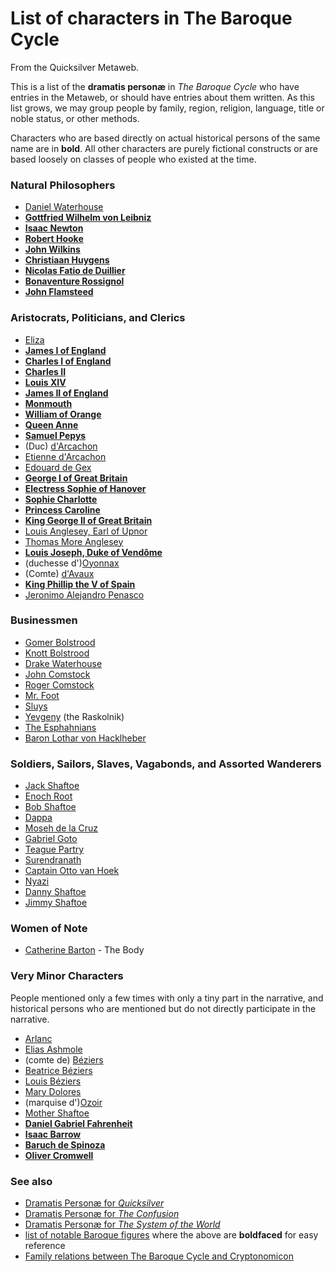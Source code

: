 
# List of characters in The Baroque Cycle

From the Quicksilver Metaweb.

This is a list of the **dramatis personæ** in *The Baroque Cycle* who have entries in the Metaweb, or should have entries about them written. As this list grows, we may group people by family, region, religion, language, title or noble status, or other methods. 

Characters who are based directly on actual historical persons of the same name are in **bold**. All other characters are purely fictional constructs or are based loosely on classes of people who existed at the time.

### Natural Philosophers


* [Daniel Waterhouse](/stephenson-neal-quicksilver-daniel-waterhouse)
* **[Gottfried Wilhelm von Leibniz](/gottfried-wilhelm-von-leibniz)**
* **[Isaac Newton](/isaac-newton)**
* **[Robert Hooke](/robert-hooke)**
* **[John Wilkins](/john-wilkins)**
* **[Christiaan Huygens](/christiaan-huygens)**
* **[Nicolas Fatio de Duillier](/nicolas-fatio-de-duillier)**
* **[Bonaventure Rossignol](/bonaventure-rossignol)**
* **[John Flamsteed](/john-flamsteed)**


### Aristocrats, Politicians, and Clerics


* [Eliza](/stephenson-neal-quicksilver-eliza)
* **[James I of England](/james-i-of-england)**
* **[Charles I of England](/charles-i-of-england)**
* **[Charles II](/charles-ii)**
* **[Louis XIV](/louis-xiv)**
* **[James II of England](/james-ii-of-england)**
* **[Monmouth](/monmouth)**
* **[William of Orange](/william-of-orange)**
* **[Queen Anne](/queen-anne)**
* **[Samuel Pepys](/samuel-pepys)**
* (Duc) [d'Arcachon](/stephenson-neal-quicksilver-d-arcachon)
* [Etienne d'Arcachon](/stephenson-neal-quicksilver-etienne-lavardac-d-arcachon)
* [Edouard de Gex](/stephenson-neal-quicksilver-èdouard-de-gex)
* **[George I of Great Britain](/george-i-of-england)**
* **[Electress Sophie of Hanover](/sophia-of-hanover)**
* **[Sophie Charlotte](/sophie-charlotte)**
* **[Princess Caroline](/caroline-of-ansbach)**
* **[King George II of Great Britain](/king-george-ii-of-great-britain)**
* [Louis Anglesey, Earl of Upnor](/louis-anglesey-earl-of-upnor)
* [Thomas More Anglesey](/stephenson-neal-quicksilver-thomas-more-anglesey)
* **[Louis Joseph, Duke of Vendôme](/louis-joseph-duke-of-vendôme)**
* (duchesse d')[Oyonnax](/stephenson-neal-quicksilver-oyonnax)
* (Comte) [d'Avaux](/stephenson-neal-quicksilver-d-avaux)
* **[King Phillip the V of Spain](/philip-v)**
* [Jeronimo Alejandro Penasco](/jeronimo-alejandro-penasco)


### Businessmen


* [Gomer Bolstrood](/stephenson-neal-quicksilver-gomer-bolstrood)
* [Knott Bolstrood](/stephenson-neal-quicksilver-knott-bolstrood)
* [Drake Waterhouse](/stephenson-neal-quicksilver-drake-waterhouse)
* [John Comstock](/stephenson-neal-quicksilver-john-comstock)
* [Roger Comstock](/stephenson-neal-quicksilver-roger-comstock)
* [Mr. Foot](/stephenson-neal-quicksilver-foot)
* [Sluys](/stephenson-neal-quicksilver-sluys)
* [Yevgeny](/stephenson-neal-quicksilver-yevgeny) (the Raskolnik)
* [The Esphahnians](/the-esphahnians)
* [Baron Lothar von Hacklheber](/lothar-von-hacklheber)


### Soldiers, Sailors, Slaves, Vagabonds, and Assorted Wanderers


* [Jack Shaftoe](/stephenson-neal-quicksilver-jack-shaftoe)
* [Enoch Root](/stephenson-neal-quicksilver-enoch-root)
* [Bob Shaftoe](/stephenson-neal-quicksilver-bob-shaftoe)
* [Dappa](/dappa)
* [Moseh de la Cruz](/stephenson-neal-the-confusion-8-moseh-de-la-cruz-alan-sinder)
* [Gabriel Goto](/gabriel-goto)
* [Teague Partry](/teague-partry)
* [Surendranath](/surendranath)
* [Captain Otto van Hoek](/stephenson-neal-quicksilver-captain-van-hoek)
* [Nyazi](/nyazi)
* [Danny Shaftoe](/stephenson-neal-quicksilver-danny-shaftoe)
* [Jimmy Shaftoe](/stephenson-neal-quicksilver-jimmy-shaftoe)


### Women of Note


* [Catherine Barton](/catherine-barton) - The Body


### Very Minor Characters



People mentioned only a few times with only a tiny part in the narrative, and historical persons who are mentioned but do not directly participate in the narrative.

* [Arlanc](/stephenson-neal-quicksilver-arlanc)
* [Elias Ashmole](/elias-ashmole)
* (comte de) [Béziers](/stephenson-neal-quicksilver-béziers)
* [Beatrice Béziers](/stephenson-neal-quicksilver-beatrice-béziers)
* [Louis Béziers](/stephenson-neal-quicksilver-louis-béziers)
* [Mary Dolores](/stephenson-neal-quicksilver-mary-dolores)
* (marquise d')[Ozoir](/stephenson-neal-quicksilver-ozoir)
* [Mother Shaftoe](/stephenson-neal-quicksilver-mother-shaftoe)
* **[Daniel Gabriel Fahrenheit](/daniel-gabriel-fahrenheit)**
* **[Isaac Barrow](/isaac-barrow)**
* **[Baruch de Spinoza](/baruch-de-spinoza)**
* **[Oliver Cromwell](/oliver-cromwell)**


### See also



* [Dramatis Personæ for *Quicksilver*](/stephenson-neal-quicksilver-list-of-people)
* [Dramatis Personæ for *The Confusion*](/stephenson-neal-the-confusion-dramatis-personæ)
* [Dramatis Personæ for *The System of the World*](/stephenson-neal-the-system-of-the-world-dramatis-personæ)
* [list of notable Baroque figures](/list-of-notable-baroque-figures) where the above are **boldfaced** for easy reference
* [Family relations between The Baroque Cycle and Cryptonomicon](/stephenson-neal-cryptonomicon-family-relationships)
